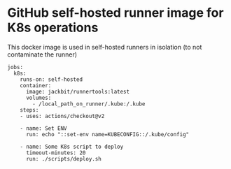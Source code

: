 # GitHub self-hosted runner image for K8s operations

This docker image is used in self-hosted runners in isolation (to not contaminate the runner)

```
jobs:
  k8s:
    runs-on: self-hosted
    container:
      image: jackbit/runnertools:latest
      volumes:
        - /local_path_on_runner/.kube:/.kube
    steps:
    - uses: actions/checkout@v2

    - name: Set ENV
      run: echo "::set-env name=KUBECONFIG::/.kube/config"

    - name: Some K8s script to deploy
      timeout-minutes: 20
      run: ./scripts/deploy.sh
```
